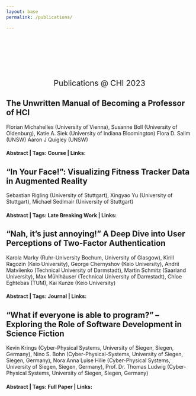 ```yaml
---
layout: base
permalink: /publications/

---
```

<br>
<br>
<br>
<br>
<br>
<h2 style="font-weight: 400; text-align: center">Publications @ CHI 2023</h2>

## The Unwritten Manual of Becoming a Professor of HCI
Florian Michahelles (University of Vienna), Susanne Boll (University of Oldenburg), Katie A. Siek (University of Indiana Bloomington) Flora D. Salim (UNSW) Aaron J Quigley (UNSW)
#### Abstract | Tags: Course | Links: 

## “In Your Face!”: Visualizing Fitness Tracker Data in Augmented Reality
Sebastian Rigling (University of Stuttgart), Xingyao Yu (University of Stuttgart), Michael Sedlmair (University of Stuttgart)
#### Abstract | Tags: Late Breaking Work | Links: 

## “Nah, it’s just annoying!” A Deep Dive into User Perceptions of Two-Factor Authentication
Karola Marky (Ruhr-University Bochum, University of Glasgow), Kirill Ragozin (Keio University), George Chernyshov (Keio University), Andrii Matviienko (Technical University of Darmstadt), Martin Schmitz (Saarland University), Max Mühlhäuser (Technical University of Darmstadt), Chloe Eghtebas (TUM), Kai Kunze (Keio University)
#### Abstract | Tags: Journal | Links: 

## “What if everyone is able to program?” – Exploring the Role of Software Development in Science Fiction
Kevin Krings (Cyber-Physical Systems, University of Siegen, Siegen, Germany), Nino S. Bohn (Cyber-Physical-Systems, University of Siegen, Siegen, Germany), Nora Anna Luise Hille (Cyber-Physical Systems, University of Siegen, Siegen, Germany), Prof. Dr. Thomas Ludwig (Cyber-Physical Systems, University of Siegen, Siegen, Germany)
#### Abstract | Tags: Full Paper | Links: 
